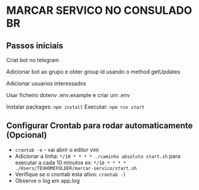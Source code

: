 # MARCAR SERVICO NO CONSULADO BR

## Passos iniciais

Criat bot no telegram

Adicionar bot ao grupo e obter group id usando o method getUpdates

Adicionar usuarios interessados

Usar ficheiro dotenv .env.example e criar um .env

Instalar packages: `npm install`
Executar: `npm run start`

## Configurar Crontab para rodar automaticamente (Opcional)

- `crontab -e` - vai abrir o editor vim
- Adicionar a linha: `*/10 * * * * ./caminho absoluto start.sh` para executar a cada 10 minutos ex: `*/10 * * * * ./Users/TEUHOMEFOLDER/marcar-servico/start.sh`
- Verifique se o crontab esta ativo: `crontab -l`
- Observe o log em app.log
